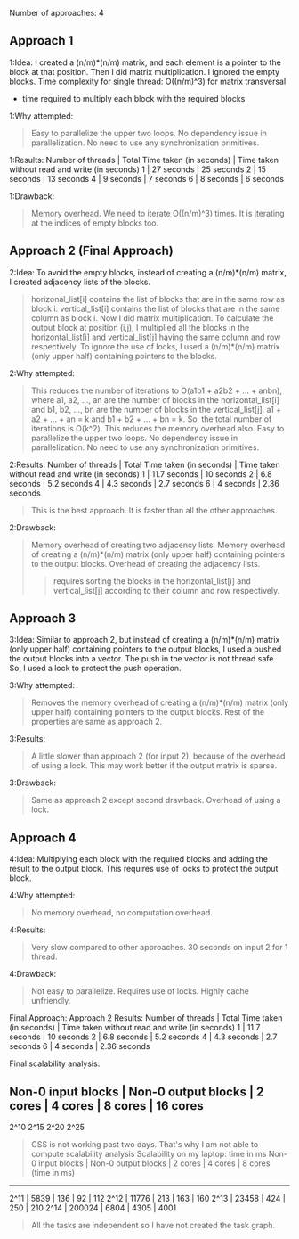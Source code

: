 Number of approaches: 4

Approach 1
----------------

1:Idea: 
I created a (n/m)*(n/m) matrix, and each element is a pointer to the block at that position. 
Then I did matrix multiplication. I ignored the empty blocks. 
Time complexity for single thread:
O((n/m)^3) for matrix transversal 
+ time required to multiply each block with the required blocks


1:Why attempted: 
> Easy to parallelize the upper two loops. 
> No dependency issue in parallelization.
> No need to use any synchronization primitives.

1:Results: 
Number of threads |  Total Time taken (in seconds) | Time taken without read and write (in seconds)
1 |  27 seconds |  25 seconds
2 |  15 seconds |  13 seconds
4 |  9 seconds |  7 seconds
6 |  8 seconds |  6 seconds

1:Drawback:
> Memory overhead.
> We need to iterate O((n/m)^3) times.
> It is iterating at the indices of empty blocks too.


Approach 2 (Final Approach)
----------------

2:Idea:
To avoid the empty blocks, instead of creating a (n/m)*(n/m) matrix, I created adjacency lists of the blocks. 
> horizonal_list[i] contains the list of blocks that are in the same row as block i.
> vertical_list[i] contains the list of blocks that are in the same column as block i.
Now I did matrix multiplication. To calculate the output block at position (i,j), I multiplied all the blocks in the horizontal_list[i] and vertical_list[j] having the same column and row respectively.
> To ignore the use of locks, I used a (n/m)*(n/m) matrix (only upper half) containing pointers to the blocks.

2:Why attempted:
> This reduces the number of iterations to O(a1b1 + a2b2 + ... + anbn), where a1, a2, ..., an are the number of blocks in the horizontal_list[i] and b1, b2, ..., bn are the number of blocks in the vertical_list[j]. a1 + a2 + ... + an = k and b1 + b2 + ... + bn = k. So, the total number of iterations is O(k^2).
> This reduces the memory overhead also.
> Easy to parallelize the upper two loops.
> No dependency issue in parallelization.
> No need to use any synchronization primitives.

2:Results:
Number of threads |  Total Time taken (in seconds) | Time taken without read and write (in seconds)
1 | 11.7 seconds |  10 seconds
2 | 6.8 seconds |  5.2 seconds
4 | 4.3 seconds |  2.7 seconds
6 | 4 seconds |  2.36 seconds

> This is the best approach. It is faster than all the other approaches.

2:Drawback:
> Memory overhead of creating two adjacency lists.
> Memory overhead of creating a (n/m)*(n/m) matrix (only upper half) containing pointers to the output blocks.
> Overhead of creating the adjacency lists.
>> requires sorting the blocks in the horizontal_list[i] and vertical_list[j] according to their column and row respectively.


Approach 3
----------------

3:Idea:
Similar to approach 2, but instead of creating a (n/m)*(n/m) matrix (only upper half) containing pointers to the output blocks, I used a pushed the output blocks into a vector.
The push in the vector is not thread safe. So, I used a lock to protect the push operation.

3:Why attempted:
> Removes the memory overhead of creating a (n/m)*(n/m) matrix (only upper half) containing pointers to the output blocks.
> Rest of the properties are same as approach 2.

3:Results:
> A little slower than approach 2 (for input 2). because of the overhead of using a lock.
> This may work better if the output matrix is sparse.

3:Drawback:
> Same as approach 2 except second drawback.
> Overhead of using a lock.


Approach 4
----------------

4:Idea:
Multiplying each block with the required blocks and adding the result to the output block.
This requires use of locks to protect the output block.

4:Why attempted:
> No memory overhead, no computation overhead.

4:Results:
> Very slow compared to other approaches. 
> 30 seconds on input 2 for 1 thread.

4:Drawback:
> Not easy to parallelize. Requires use of locks.
> Highly cache unfriendly.


Final Approach: Approach 2
Results:
Number of threads |  Total Time taken (in seconds) | Time taken without read and write (in seconds)
1 | 11.7 seconds |  10 seconds
2 | 6.8 seconds |  5.2 seconds
4 | 4.3 seconds |  2.7 seconds
6 | 4 seconds |  2.36 seconds


Final scalability analysis:

Non-0 input blocks | Non-0 output blocks | 2 cores | 4 cores | 8 cores | 16 cores
----------------------------------------------------------------------------------
2^10
2^15
2^20
2^25

> CSS is not working past two days. That's why I am not able to compute scalability analysis
Scalability on my laptop:
time in ms
Non-0 input blocks | Non-0 output blocks | 2 cores | 4 cores | 8 cores  (time in ms)
----------------------------------------------------------------------
2^11               |         5839        |  136    |    92   | 112
2^12               |        11776        |  213    |   163   | 160
2^13               |        23458        |  424    |   250   | 210
2^14               |        200024       | 6804    |   4305  | 4001    



> All the tasks are independent so I have not created the task graph.